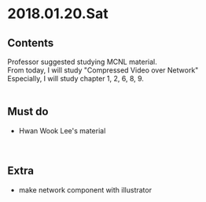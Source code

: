 # 2018.01.20.Sat<br>
## Contents<br>
Professor suggested studying MCNL material.<br>
From today, I will study "Compressed Video over Network"<br>
Especially, I will study chapter 1, 2, 6, 8, 9.<br>
<br>
## Must do<br>
- Hwan Wook Lee's material<br>

<br>

## Extra<br>
- make network component with illustrator<br>